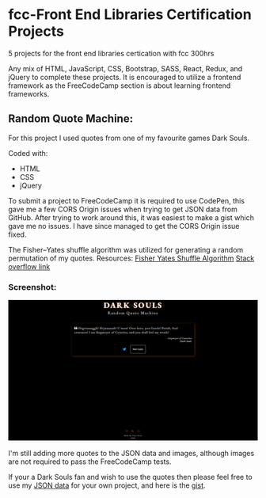 # fcc-Front End Libraries Certification Projects
5 projects for the front end libraries certication with fcc 300hrs

Any mix of HTML, JavaScript, CSS, Bootstrap, SASS, React, Redux, and jQuery to complete these projects.  It is encouraged to utilize a frontend framework as the FreeCodeCamp section is about learning frontend frameworks.

## Random Quote Machine:

For this project I used quotes from one of my favourite games Dark Souls.

Coded with:
* HTML
* CSS
* jQuery

To submit a project to FreeCodeCamp it is required to use CodePen, this gave me a few CORS Origin issues when trying to get JSON data from GitHub.  After trying to work around this, it was easiest to make a gist which gave me no issues.  I have since managed to get the CORS Origin issue fixed.

The Fisher–Yates shuffle algorithm was utilized for generating a random permutation of my quotes.
Resources:
[Fisher Yates Shuffle Algorithm](https://en.wikipedia.org/wiki/Fisher%E2%80%93Yates_shuffle)
[Stack overflow link](http://stackoverflow.com/a/2450976)


### Screenshot:

![Screenshot of Dark Souls Random Quote Machine](dark-souls-random-quote-machine-fcc.png "Screenshot Dark Souls Random Quote Machine")

I'm still adding more quotes to the JSON data and images, although images are not required to pass the FreeCodeCamp tests.

If your a Dark Souls fan and wish to use the quotes then please feel free to use my [JSON data](https://raw.githubusercontent.com/FoxyStoat/fcc-front-end-libraries-certification/main/random%20quote%20machine/assets/data.json) for your own project, and here is the [gist](https://gist.githubusercontent.com/FoxyStoat/4cb3bb827521c1a8640392db67612f3e/raw/673d8097d95f2470ad428cc7971fae178af51cc0/darksouls-quotes.json).

